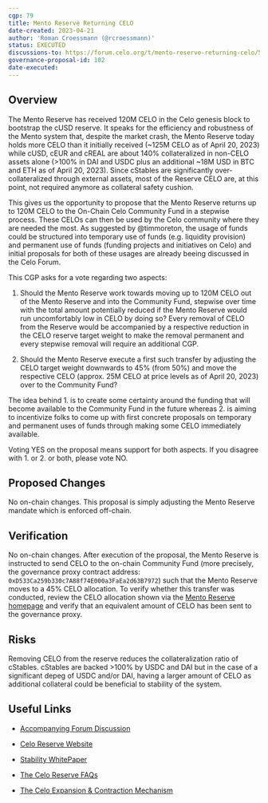 ```yaml
---
cgp: 79
title: Mento Reserve Returning CELO
date-created: 2023-04-21
author: 'Roman Croessmann (@rcroessmann)'
status: EXECUTED
discussions-to: https://forum.celo.org/t/mento-reserve-returning-celo/5236/36
governance-proposal-id: 102
date-executed:
---
```


## Overview

The Mento Reserve has received 120M CELO in the Celo genesis block to bootstrap the cUSD reserve. It speaks for the efficiency and robustness of the Mento system that, despite the market crash, the Mento Reserve today holds more CELO than it initially received (~125M CELO as of April 20, 2023) while cUSD, cEUR and cREAL are about 140% collateralized in non-CELO assets alone (>100% in DAI and USDC plus an additional ~18M USD in BTC and ETH as of April 20, 2023). Since cStables are significantly over-collateralized through external assets, most of the Reserve CELO are, at this point, not required anymore as collateral safety cushion.

This gives us the opportunity to propose that the Mento Reserve returns up to 120M CELO to the On-Chain Celo Community Fund in a stepwise process. These CELOs can then be used by the Celo community where they are needed the most. As suggested by @timmoreton, the usage of funds could be structured into temporary use of funds (e.g. liquidity provision) and permanent use of funds (funding projects and initiatives on Celo) and initial proposals for both of these usages are already beeing discussed in the Celo Forum.

This CGP asks for a vote regarding two aspects: 

1. Should the Mento Reserve work towards moving up to 120M CELO out of the Mento Reserve and into the Community Fund, stepwise over time with the total amount potentially reduced if the Mento Reserve would run uncomfortably low in CELO by doing so? Every removal of CELO from the Reserve would be accompanied by a respective reduction in the CELO reserve target weight to make the removal permanent and every stepwise removal will require an additional CGP.

2. Should the Mento Reserve execute a first such transfer by adjusting the CELO target weight downwards to 45% (from 50%) and move the respective CELO (approx. 25M CELO at price levels as of April 20, 2023) over to the Community Fund?

The idea behind 1. is to create some certainty around the funding that will become available to the Community Fund in the future whereas 2. is aiming to incentivize folks to come up with first concrete proposals on temporary and permanent uses of funds through making some CELO immediately available.

Voting YES on the proposal means support for both aspects. If you disagree with 1. or 2. or both, please vote NO.

## Proposed Changes
No on-chain changes. This proposal is simply adjusting the Mento Reserve mandate which is enforced off-chain.

## Verification
No on-chain changes. After execution of the proposal, the Mento Reserve is instructed to send CELO to the on-chain Community Fund (more precisely, the governance proxy contract address: `0xD533Ca259b330c7A88f74E000a3FaEa2d63B7972`) such that the Mento Reserve moves to a 45% CELO allocation. To verify whether this transfer was conducted, review the CELO allocation shown via the [Mento Reserve homepage](https://reserve.mento.org/) and verify that an equivalent amount of CELO has been sent to the governance proxy.

## Risks

Removing CELO from the reserve reduces the collateralization ratio of cStables. cStables are backed >100% by USDC and DAI but in the case of a significant depeg of USDC and/or DAI, having a larger amount of CELO as additional collateral could be beneficial to stability of the system. 

## Useful Links

* [Accompanying Forum Discussion](https://forum.celo.org/t/mento-reserve-returning-celo/5236)
* [Celo Reserve Website](https://celoreserve.org/)

* [Stability WhitePaper](https://celo.org/papers/Celo_Stability_Analysis.pdf)

* [The Celo Reserve FAQs](https://medium.com/celoorg/the-celo-reserve-faqs-f3f7cbb1991f)

* [The Celo Expansion & Contraction Mechanism](https://medium.com/celoorg/zooming-in-on-the-celo-expansion-contraction-mechanism-446ca7abe4f)